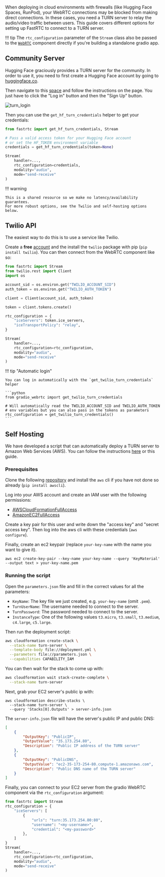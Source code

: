 When deploying in cloud environments with firewalls (like Hugging Face Spaces, RunPod), your WebRTC connections may be blocked from making direct connections. In these cases, you need a TURN server to relay the audio/video traffic between users. This guide covers different options for setting up FastRTC to connect to a TURN server.

!!! tip
    The `rtc_configuration` parameter of the `Stream` class also be passed to the [`WebRTC`](userguide/gradio) component directly if you're building a standalone gradio app.

## Community Server

Hugging Face graciously provides a TURN server for the community.
In order to use it, you need to first create a Hugging Face account by going to [huggingface.co](https://huggingface.co/).

Then navigate to this [space](https://huggingface.co/spaces/fastrtc/turn-server-login) and follow the instructions on the page. You just have to click the "Log in" button and then the "Sign Up" button.

![turn_login](https://github.com/user-attachments/assets/cefa8dec-487e-47d8-bb96-1a14a701f6e5)

Then you can use the `get_hf_turn_credentials` helper to get your credentials:

```python
from fastrtc import get_hf_turn_credentials, Stream

# Pass a valid access token for your Hugging Face account
# or set the HF_TOKEN environment variable 
credentials = get_hf_turn_credentials(token=None)

Stream(
    handler=...,
    rtc_configuration=credentials,
    modality="audio",
    mode="send-receive"
)
```

!!! warning

    This is a shared resource so we make no latency/availability guarantees.
    For more robust options, see the Twilio and self-hosting options below.


## Twilio API

The easiest way to do this is to use a service like Twilio.

Create a **free** [account](https://login.twilio.com/u/signup) and the install the `twilio` package with pip (`pip install twilio`). You can then connect from the WebRTC component like so:

```python
from fastrtc import Stream
from twilio.rest import Client
import os

account_sid = os.environ.get("TWILIO_ACCOUNT_SID")
auth_token = os.environ.get("TWILIO_AUTH_TOKEN")

client = Client(account_sid, auth_token)

token = client.tokens.create()

rtc_configuration = {
    "iceServers": token.ice_servers,
    "iceTransportPolicy": "relay",
}

Stream(
    handler=...,
    rtc_configuration=rtc_configuration,
    modality="audio",
    mode="send-receive"
)
```

!!! tip "Automatic login"

    You can log in automatically with the `get_twilio_turn_credentials` helper

    ```python
    from gradio_webrtc import get_twilio_turn_credentials

    # Will automatically read the TWILIO_ACCOUNT_SID and TWILIO_AUTH_TOKEN
    # env variables but you can also pass in the tokens as parameters
    rtc_configuration = get_twilio_turn_credentials()
    ```

## Self Hosting

We have developed a script that can automatically deploy a TURN server to Amazon Web Services (AWS). You can follow the instructions [here](https://github.com/freddyaboulton/turn-server-deploy) or this guide.

### Prerequisites

Clone the following [repository](https://github.com/freddyaboulton/turn-server-deploy) and install the `aws` cli if you have not done so already (`pip install awscli`).

Log into your AWS account and create an IAM user with the following permissions:

- [AWSCloudFormationFullAccess](https://us-east-1.console.aws.amazon.com/iam/home?region=us-east-1#/policies/details/arn%3Aaws%3Aiam%3A%3Aaws%3Apolicy%2FAWSCloudFormationFullAccess)
- [AmazonEC2FullAccess](https://us-east-1.console.aws.amazon.com/iam/home?region=us-east-1#/policies/details/arn%3Aaws%3Aiam%3A%3Aaws%3Apolicy%2FAmazonEC2FullAccess)


Create a key pair for this user and write down the "access key" and "secret access key". Then log into the aws cli with these credentials (`aws configure`).

Finally, create an ec2 keypair (replace `your-key-name` with the name you want to give it).

```
aws ec2 create-key-pair --key-name your-key-name --query 'KeyMaterial' --output text > your-key-name.pem
```

### Running the script

Open the `parameters.json` file and fill in the correct values for all the parameters:

- `KeyName`: The key file we just created, e.g. `your-key-name` (omit `.pem`).
- `TurnUserName`: The username needed to connect to the server.
- `TurnPassword`: The password needed to connect to the server.
- `InstanceType`: One of the following values `t3.micro`, `t3.small`, `t3.medium`, `c4.large`, `c5.large`.


Then run the deployment script:

```bash
aws cloudformation create-stack \
  --stack-name turn-server \
  --template-body file://deployment.yml \
  --parameters file://parameters.json \
  --capabilities CAPABILITY_IAM
```

You can then wait for the stack to come up with:

```bash
aws cloudformation wait stack-create-complete \
  --stack-name turn-server
```

Next, grab your EC2 server's public ip with:

```
aws cloudformation describe-stacks \
  --stack-name turn-server \
  --query 'Stacks[0].Outputs' > server-info.json
```

The `server-info.json` file will have the server's public IP and public DNS:

```json
[
    {
        "OutputKey": "PublicIP",
        "OutputValue": "35.173.254.80",
        "Description": "Public IP address of the TURN server"
    },
    {
        "OutputKey": "PublicDNS",
        "OutputValue": "ec2-35-173-254-80.compute-1.amazonaws.com",
        "Description": "Public DNS name of the TURN server"
    }
]
```

Finally, you can connect to your EC2 server from the gradio WebRTC component via the `rtc_configuration` argument:

```python
from fastrtc import Stream
rtc_configuration = {
    "iceServers": [
        {
            "urls": "turn:35.173.254.80:80",
            "username": "<my-username>",
            "credential": "<my-password>"
        },
    ]
}
Stream(
    handler=...,
    rtc_configuration=rtc_configuration,
    modality="audio",
    mode="send-receive"
)
```
